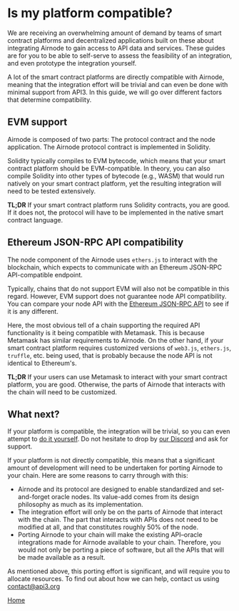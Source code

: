 # Is my platform compatible?

We are receiving an overwhelming amount of demand by teams of smart contract platforms and decentralized applications built on these about integrating Airnode to gain access to API data and services.
These guides are for you to be able to self-serve to assess the feasibility of an integration, and even prototype the integration yourself.

A lot of the smart contract platforms are directly compatible with Airnode, meaning that the integration effort will be trivial and can even be done with minimal support from API3.
In this guide, we will go over different factors that determine compatibility.

## EVM support

Airnode is composed of two parts: The protocol contract and the node application.
The Airnode protocol contract is implemented in Solidity.

Solidity typically compiles to EVM bytecode, which means that your smart contract platform should be EVM-compatible.
In theory, you can also compile Solidity into other types of bytecode (e.g., WASM) that would run natively on your smart contract platform, yet the resulting integration will need to be tested extensively.

**TL;DR** If your smart contract platform runs Solidity contracts, you are good.
If it does not, the protocol will have to be implemented in the native smart contract language.

## Ethereum JSON-RPC API compatibility

The node component of the Airnode uses `ethers.js` to interact with the blockchain, which expects to communicate with an Ethereum JSON-RPC API-compatible endpoint.

Typically, chains that do not support EVM will also not be compatible in this regard.
However, EVM support does not guarantee node API compatibility.
You can compare your node API with the [ Ethereum JSON-RPC API](https://eth.wiki/json-rpc/API) to see if it is any different.

Here, the most obvious tell of a chain supporting the required API functionality is it being compatible with Metamask.
This is because Metamask has similar requirements to Airnode.
On the other hand, if your smart contract platform requires customized versions of `web3.js`, `ethers.js`, `truffle`, etc. being used, that is probably because the node API is not identical to Ethereum's.

**TL;DR** If your users can use Metamask to interact with your smart contract platform, you are good.
Otherwise, the parts of Airnode that interacts with the chain will need to be customized.

## What next?

If your platform is compatible, the integration will be trivial, so you can even attempt to [do it yourself](/smart-contract-platform-guides/self-serve-integration.md).
Do not hesitate to drop by [our Discord](https://discord.gg/qnRrcfnm5W) and ask for support.

If your platform is not directly compatible, this means that a significant amount of development will need to be undertaken for porting Airnode to your chain.
Here are some reasons to carry through with this:
- Airnode and its protocol are designed to enable standardized and set-and-forget oracle nodes.
Its value-add comes from its design philosophy as much as its implementation.
- The integration effort will only be on the parts of Airnode that interact with the chain.
The part that interacts with APIs does not need to be modified at all, and that constitutes roughly 50% of the node.
- Porting Airnode to your chain will make the existing API–oracle integrations made for Airnode available to your chain.
Therefore, you would not only be porting a piece of software, but all the APIs that will be made available as a result.

As mentioned above, this porting effort is significant, and will require you to allocate resources.
To find out about how we can help, contact us using contact@api3.org

[Home](/README.md#smart-contract-platform-guides)
